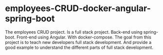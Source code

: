 # employees-CRUD-docker-angular-spring-boot

The employees CRUD project. Is a full stack project. Back-end using spring-boot. Front-end using Angular. With docker-compose. The goal from this project is to teach new developers full stack development. And provide a good example to understand the different parts of full stack development.
